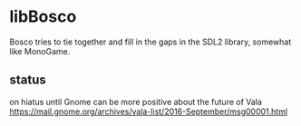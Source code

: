 # libBosco

Bosco tries to tie together and fill in the gaps in the SDL2 library, somewhat like MonoGame.

## status

on hiatus until Gnome can be more positive about the future of Vala
https://mail.gnome.org/archives/vala-list/2016-September/msg00001.html 


